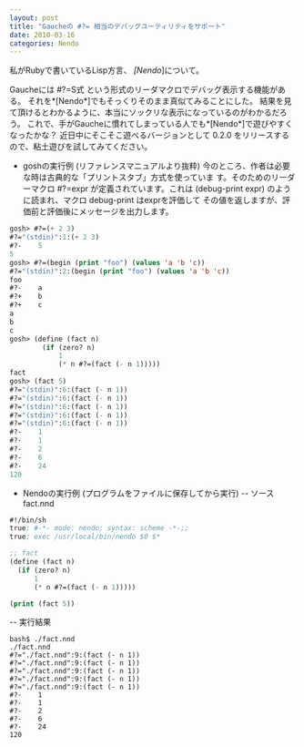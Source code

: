 ```yaml
---
layout: post
title: "Gaucheの #?= 相当のデバッグユーティリティをサポート"
date: 2010-03-16
categories: Nendo
---
```

私がRubyで書いているLisp方言、 *[Nendo*]について。

Gaucheには #?=S式 という形式のリーダマクロでデバッグ表示する機能がある。
それを*[Nendo*]でもそっくりそのまま真似てみることにした。
結果を見て頂けるとわかるように、本当にソックリな表示になっているのがわかるだろう。
これで、手がGaucheに慣れてしまっている人でも*[Nendo*]で遊びやすくなったかな？
近日中にそこそこ遊べるバージョンとして 0.2.0 をリリースするので、粘土遊びを試してみてください。

- goshの実行例 (リファレンスマニュアルより抜粋)
 今のところ、作者は必要な時は古典的な「プリントスタブ」方式を使っていま
 す。そのためのリーダーマクロ #?=expr が定義されています。これは
 (debug-print expr) のように読まれ、マクロ debug-print はexprを評価して
 その値を返しますが、評価前と評価後にメッセージを出力します。

```lisp
gosh> #?=(+ 2 3)
#?="(stdin)":1:(+ 2 3)
#?-    5
5
gosh> #?=(begin (print "foo") (values 'a 'b 'c))
#?="(stdin)":2:(begin (print "foo") (values 'a 'b 'c))
foo
#?-    a
#?+    b
#?+    c
a
b
c
gosh> (define (fact n)
        (if (zero? n)
            1
            (* n #?=(fact (- n 1)))))
fact
gosh> (fact 5)
#?="(stdin)":6:(fact (- n 1))
#?="(stdin)":6:(fact (- n 1))
#?="(stdin)":6:(fact (- n 1))
#?="(stdin)":6:(fact (- n 1))
#?="(stdin)":6:(fact (- n 1))
#?-    1
#?-    1
#?-    2
#?-    6
#?-    24
120
```

- Nendoの実行例 (プログラムをファイルに保存してから実行)
-- ソース fact.nnd
```lisp
#!/bin/sh
true; #-*- mode: nendo; syntax: scheme -*-;;
true; exec /usr/local/bin/nendo $0 $*

;; fact
(define (fact n)
  (if (zero? n)
      1
      (* n #?=(fact (- n 1)))))

(print (fact 5))
```

-- 実行結果
```
bash$ ./fact.nnd 
./fact.nnd 
#?="./fact.nnd":9:(fact (- n 1))
#?="./fact.nnd":9:(fact (- n 1))
#?="./fact.nnd":9:(fact (- n 1))
#?="./fact.nnd":9:(fact (- n 1))
#?="./fact.nnd":9:(fact (- n 1))
#?-    1
#?-    1
#?-    2
#?-    6
#?-    24
120
```
